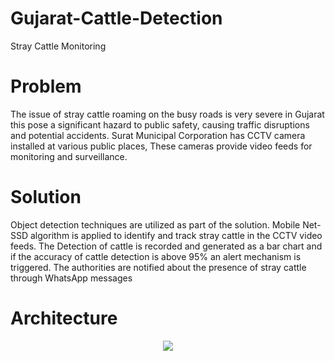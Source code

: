 # Gujarat-Cattle-Detection
Stray Cattle Monitoring 
# Problem 
The issue of stray cattle roaming on the busy roads is very severe in Gujarat this  pose a significant hazard to public safety, causing traffic disruptions and potential accidents.
Surat Municipal Corporation has CCTV camera installed at various public places, These cameras provide video feeds for monitoring and surveillance.

# Solution
Object detection techniques are utilized as part of the solution. Mobile Net-SSD algorithm is applied to identify and track stray cattle in the  CCTV video feeds.
The Detection of cattle is recorded and generated as a bar chart and if the accuracy of cattle detection is above 95% an alert mechanism is triggered. The authorities are notified about the presence of stray cattle through WhatsApp messages

# Architecture 
<p align="Center">
  <img src="https://github.com/AashikaShravani/Gujarat-Cattle-Detection/assets/140937457/e21b2cbf-2b8b-45fb-8e8a-9547755d74c0" >
</p>



